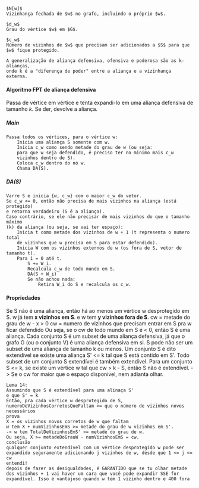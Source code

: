 	$N[w]$
	Vizinhança fechada de $w$ no grafo, incluindo o próprio $w$.

	$d_w​$
	Grau do vértice $w$ em $G$.

	$c_w$
	Número de vizinhos de $w$ que precisam ser adicionados a $S$ para que $w$ fique protegido.

	A generalização de aliança defensiva, ofensiva e poderosa são as k-alianças,
	onde k é a "diferença de poder" entre a aliança e a vizinhança externa. 

	
#### Algoritmo FPT de aliança defensiva

Passa de vértice em vértice e tenta expandi-lo em uma aliança defensiva de tamanho $k$. Se der, devolve a aliança.

##### $Main$
	Passa todos os vértices, para o vértice w:
		Inicia uma aliança S somente com w.
		Inicia c_w como sendo metade do grau de w (ou seja: 
		para que w seja defendido, é preciso ter no minimo mais c_w 
		vizinhos dentro de S).
		Coloca c_w dentro do nó w.
		Chama DA(S).

##### $DA(S)$
	Varre S e inicia {w, c_w} com o maior c_w do vetor.
	Se c_w <= 0, então não precisa de mais vizinhos na aliança (está protegido)
	e retorna verdadeiro (S é a aliança).
	Caso contrário, se ele não precisar de mais vizinhos do que o tamanho máximo
	(k) da aliança (ou seja, se vai ter espaço):
		Inicia t como metade dos vizinhos de w + 1 (t representa o numero total
		de vizinhos que w precisa em S para estar defendido).
		Inicia W com os vizinhos externos de w (os fora de S, vetor de tamanho t).
		Para i = 0 até t.
			S += W_i.
			Recalcula c_w de todo mundo em S.
			DA(S + W_i)
			Se não achou nada:
				Retira W_i do S e recalcula os c_w.

#### Propriedades
Se S não é uma aliança, então há ao menos um vértice w desprotegido em S. 
	w já tem **x vizinhos em S**.
	e w tem **y vizinhos fora de S**.
	cw = metade do grau de w - x > 0
	cw = numero de vizinhos que precisam entrar em S pra w ficar defendido
	Ou seja, se o cw de todo mundo em S é < 0, então S é uma aliança.
	Cada conjunto S é um subset de uma aliança defensiva, já que o grafo G (ou o conjunto V) é uma aliança defensiva em si.
	S pode não ser um subset de uma aliança de tamanho k ou menos.
	Um conjunto S é dito extendível se existe uma aliança S' <= k tal que S está contido em S'. Todo subset de um conjunto S extendível é também extendível.
	Para um conjunto S <= k, se existe um vértice w tal que cw > k - S, então S não é extendível.
	-> Se o cw for maior que o espaço disponível, nem adianta olhar.

	Lema 14:
	Assumindo que S é extendível para uma alinaça S'
	e que S' = k
	Então, pra cada vértice w desprotegido de S,
	numeroDeVizinhosCorretosQueFaltam >= que o número de vizinhos novos necessários
	prova
	X = os vizinhos novos corretos de w que faltam
	w tem X + numVizinhosEmS >= metade do grau de w vizinhos em S'.
	-> w tem TotalDeVizinhosEmS' >= metade do grau de w.
	Ou seja, X >= metadeDoGrauW - numVizinhosEmS = cw.
	conclusão
	qualquer conjunto extendível com um vértice desprotegido w pode ser expandido seguramente adicionando j vizinhos de w, desde que 1 <= j <= cw
	entendi!
	depois de fazer as desigualdades, é GARANTIDO que se tu olhar metade dos vizinhos + 1 vai haver um cara que você pode expandir SSE for expandível. Isso é vantajoso quando w tem 1 vizinho dentro e 400 fora